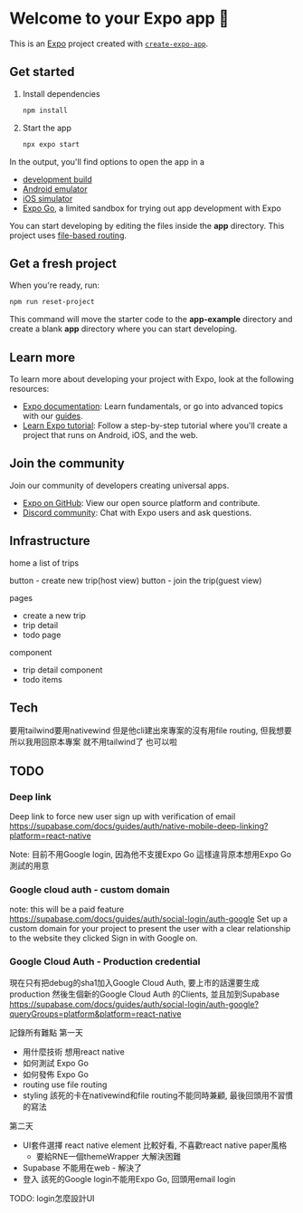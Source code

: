 # Welcome to your Expo app 👋

This is an [Expo](https://expo.dev) project created with [`create-expo-app`](https://www.npmjs.com/package/create-expo-app).

## Get started

1. Install dependencies

   ```bash
   npm install
   ```

2. Start the app

   ```bash
   npx expo start
   ```

In the output, you'll find options to open the app in a

- [development build](https://docs.expo.dev/develop/development-builds/introduction/)
- [Android emulator](https://docs.expo.dev/workflow/android-studio-emulator/)
- [iOS simulator](https://docs.expo.dev/workflow/ios-simulator/)
- [Expo Go](https://expo.dev/go), a limited sandbox for trying out app development with Expo

You can start developing by editing the files inside the **app** directory. This project uses [file-based routing](https://docs.expo.dev/router/introduction).

## Get a fresh project

When you're ready, run:

```bash
npm run reset-project
```

This command will move the starter code to the **app-example** directory and create a blank **app** directory where you can start developing.

## Learn more

To learn more about developing your project with Expo, look at the following resources:

- [Expo documentation](https://docs.expo.dev/): Learn fundamentals, or go into advanced topics with our [guides](https://docs.expo.dev/guides).
- [Learn Expo tutorial](https://docs.expo.dev/tutorial/introduction/): Follow a step-by-step tutorial where you'll create a project that runs on Android, iOS, and the web.

## Join the community

Join our community of developers creating universal apps.

- [Expo on GitHub](https://github.com/expo/expo): View our open source platform and contribute.
- [Discord community](https://chat.expo.dev): Chat with Expo users and ask questions.


## Infrastructure
home
a list of trips

button - create new trip(host view)
button - join the trip(guest view)

pages
- create a new trip
- trip detail
- todo page

component 
- trip detail component
- todo items


## Tech

要用tailwind要用nativewind
但是他cli建出來專案的沒有用file routing, 但我想要
所以我用回原本專案 就不用tailwind了 也可以啦

## TODO

### Deep link
Deep link to force new user sign up with verification of email
https://supabase.com/docs/guides/auth/native-mobile-deep-linking?platform=react-native 


Note: 目前不用Google login, 因為他不支援Expo Go 這樣違背原本想用Expo Go測試的用意
### Google cloud auth - custom domain
note: this will be a paid feature
https://supabase.com/docs/guides/auth/social-login/auth-google
Set up a custom domain for your project to present the user with a clear relationship to the website they clicked Sign in with Google on.

### Google Cloud Auth - Production credential
現在只有把debug的sha1加入Google Cloud Auth, 要上市的話還要生成production 然後生個新的Google Cloud Auth 的Clients, 並且加到Supabase
https://supabase.com/docs/guides/auth/social-login/auth-google?queryGroups=platform&platform=react-native


記錄所有難點
第一天
- 用什麼技術 想用react native
- 如何測試 Expo Go
- 如何發佈 Expo Go
- routing use file routing
- styling 該死的卡在nativewind和file routing不能同時兼顧, 最後回頭用不習慣的寫法

第二天
- UI套件選擇 react native element 比較好看, 不喜歡react native paper風格
  - 要給RNE一個themeWrapper 大解決困難
- Supabase 不能用在web - 解決了
- 登入 該死的Google login不能用Expo Go, 回頭用email login

TODO:
login怎麼設計UI